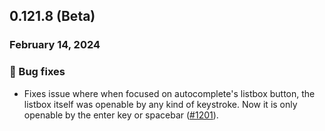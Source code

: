 ## 0.121.8 (Beta)

### February 14, 2024

### 🐛 Bug fixes

- Fixes issue where when focused on autocomplete's listbox button, the listbox itself was openable by any kind of keystroke. Now it is only openable by the enter key or spacebar ([#1201](https://github.com/formkit/formkit/issues/1201)).


